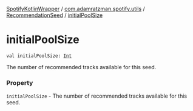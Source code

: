 [SpotifyKotlinWrapper](../../index.md) / [com.adamratzman.spotify.utils](../index.md) / [RecommendationSeed](index.md) / [initialPoolSize](./initial-pool-size.md)

# initialPoolSize

`val initialPoolSize: `[`Int`](https://kotlinlang.org/api/latest/jvm/stdlib/kotlin/-int/index.html)

The number of recommended tracks available for this seed.

### Property

`initialPoolSize` - The number of recommended tracks available for this seed.